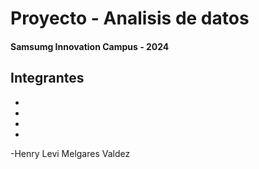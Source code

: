 # Proyecto - Analisis de datos 
#### Samsumg Innovation Campus - 2024

## Integrantes
 - 
 - 
 -
 -
 -Henry Levi Melgares Valdez
